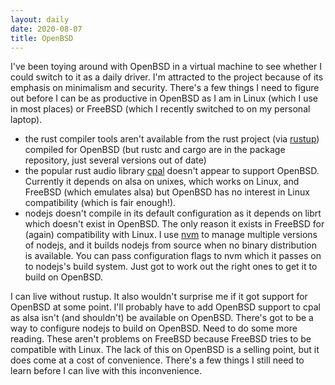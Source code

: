 ```yaml
---
layout: daily
date: 2020-08-07
title: OpenBSD
---
```


I've been toying around with OpenBSD in a virtual machine to see whether I could
switch to it as a daily driver. I'm attracted to the project because of its
emphasis on minimalism and security. There's a few things I need to figure out
before I can be as productive in OpenBSD as I am in Linux (which I use in most places)
or FreeBSD (which I recently switched to on my personal laptop).

- the rust compiler tools aren't available from the rust project (via [rustup](https://rustup.rs/))
  compiled for OpenBSD (but rustc and cargo are in the package repository, just several versions out of date)
- the popular rust audio library [cpal](https://crates.io/crates/cpal) doesn't appear to support OpenBSD.
  Currently it depends on alsa on unixes, which works on Linux, and FreeBSD (which emulates alsa) but
  OpenBSD has no interest in Linux compatibility (which is fair enough!).
- nodejs doesn't compile in its default configuration as it depends on librt which doesn't exist in OpenBSD.
  The only reason it exists in FreeBSD for (again) compatibility with Linux.
  I use [nvm](https://github.com/nvm-sh/nvm)
  to manage multiple versions of nodejs, and it builds nodejs from source when no binary distribution is
  available. You can pass configuration flags to nvm which it passes on to
  nodejs's build system. Just got to work out the right ones to get it to build on OpenBSD.

I can live without rustup. It also wouldn't surprise me if it got support for OpenBSD at some point.
I'll probably have to add OpenBSD support to cpal as alsa isn't (and shouldn't) be available on OpenBSD.
There's got to be a way to configure nodejs to build on OpenBSD. Need to do some more reading.
These aren't problems on FreeBSD because FreeBSD tries to be compatible with Linux.
The lack of this on OpenBSD is a selling point, but it does come at a cost of convenience.
There's a few things I still need to learn before I can live with this inconvenience.
